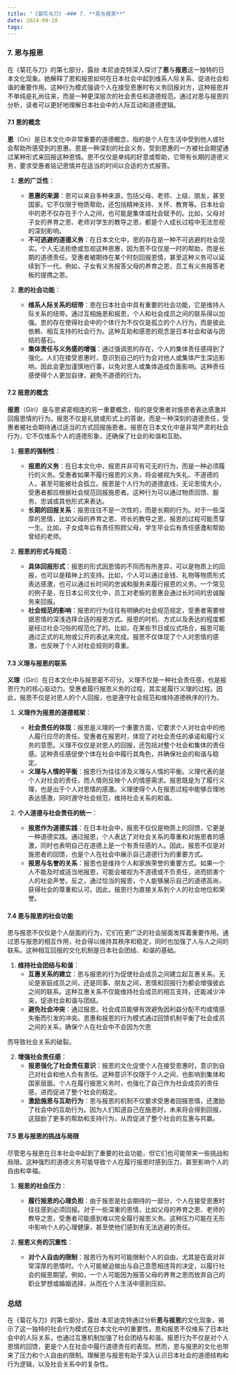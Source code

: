```yaml
---
title: "《菊花与刀》-### 7. **恩与报恩**"
date: 2024-09-28
tags: 
---
```

### 7. **恩与报恩**

在《菊花与刀》的第七部分，露丝·本尼迪克特深入探讨了**恩**与**报恩**这一独特的日本文化现象。她解释了恩和报恩如何在日本社会中起到维系人际关系、促进社会和谐的重要作用。这种行为模式强调个人在接受恩惠时有义务回报对方，这种报恩并不单纯是礼尚往来，而是一种更深层次的社会责任和道德规范。通过对恩与报恩的分析，读者可以更好地理解日本社会中的人际互动和道德逻辑。

#### 7.1 **恩的概念**

**恩**（On）是日本文化中非常重要的道德概念，指的是个人在生活中受到他人或社会帮助所感受到的恩惠。恩是一种深刻的社会义务，受到恩惠的一方被社会期望通过某种形式来回报这种恩情。恩不仅仅是单纯的好意或帮助，它带有长期的道德义务，要求受惠者铭记恩情并在适当的时间以合适的方式报答。

1. **恩的广泛性**：
   - **恩惠的来源**：恩可以来自多种来源，包括父母、老师、上级、朋友，甚至国家。它不仅限于物质帮助，还包括精神支持、关怀、教育等。日本社会中的恩不仅存在于个人之间，也可能是集体或社会赋予的。比如，父母对子女的养育之恩、老师对学生的教导之恩，都是个人成长过程中无法忽视的深刻影响。
   - **不可逃避的道德义务**：在日本文化中，恩的存在是一种不可逃避的社会现实。个人无法拒绝或忽视这种恩惠，因为恩不仅仅是一时的帮助，而是长期的道德责任。受惠者被期待在某个时刻回报恩情，甚至这种义务可以延续到下一代。例如，子女有义务报答父母的养育之恩，员工有义务报答老板的提携之恩。

2. **恩的社会功能**：
   - **维系人际关系的纽带**：恩在日本社会中具有重要的社会功能，它是维持人际关系的纽带。通过互相施恩和报恩，个人和社会成员之间的联系得以加强。恩的存在使得社会中的个体行为不仅仅是孤立的个人行为，而是彼此依赖、相互支持的社会行为。这种互助和感恩的观念是日本社会和谐与团结的基石。
   - **集体责任与义务感的增强**：通过强调恩的存在，个人的集体责任感得到了强化。人们在接受恩惠时，意识到自己的行为会对他人或集体产生深远影响，因此会更加谨慎地行事，以免对恩人或集体造成负面影响。这种责任感使得个人更加自律，避免不道德的行为。

#### 7.2 **报恩的概念**

**报恩**（Giri）是与恩紧密相连的另一重要概念，指的是受惠者对施恩者表达感激并回报恩情的行为。报恩不仅是礼貌或形式上的答谢，而是一种深刻的道德责任，受惠者被社会期待通过适当的方式回报施恩者。报恩在日本文化中是非常严肃的社会行为，它不仅维系个人的道德形象，还确保了社会的和谐和互助。

1. **报恩的强制性**：
   - **报恩的义务**：在日本文化中，报恩并非可有可无的行为，而是一种必须履行的义务。受惠者如果不履行报恩的义务，将会被视为失礼、不道德的人，甚至可能被社会孤立。报恩是个人行为的道德底线，无论恩情大小，受惠者都应根据社会规范回报施恩者。这种行为可以通过物质回馈、服务、忠诚或其他形式来表达。
   - **长期的回报关系**：报恩往往不是一次性的，而是长期的行为。对于一些深厚的恩情，比如父母的养育之恩、师长的教导之恩，报恩的过程可能贯穿一生。比如，子女成年后有责任照顾父母，学生毕业后有责任感激和帮助曾经的老师。

2. **报恩的形式与规范**：
   - **具体回报形式**：报恩的形式因恩情的不同而有所差异，可以是物质上的回报，也可以是精神上的支持。比如，个人可以通过金钱、礼物等物质形式表达感激，也可以通过长时间的忠诚和服务来履行报恩的义务。一个常见的例子是，在日本公司文化中，员工对老板的恩惠会通过长时间的忠诚服务来回报。
   - **社会规范的影响**：报恩的行为往往有明确的社会规范规定，受惠者需要根据恩情的深浅选择合适的报恩方式。报恩的时机、方式以及表达的程度都是经过社会习俗的规范化了的。比如，在某些节日或仪式场合，报恩可能通过正式的礼物或公开的表达来完成。报恩不仅体现了个人对恩情的感激，也反映了个人对社会规则的尊重。

#### 7.3 **义理与报恩的联系**

**义理**（Giri）在日本文化中与报恩密不可分。义理不仅是一种社会责任感，也是报恩行为的核心驱动力。受惠者履行报恩义务的过程，其实是履行义理的过程。因此，报恩不仅是对恩人的个人回报，也是遵守社会规范和维持道德秩序的行为。

1. **义理作为报恩的道德框架**：
   - **社会责任的体现**：报恩是义理的一个重要方面，它要求个人对社会中的他人履行应尽的责任。受惠者在报恩时，体现了对社会责任的承诺和履行义务的意愿。义理不仅仅是对恩人的回报，还包括对整个社会和集体的责任感。这种责任感促使个体在社会中履行其角色，并确保社会的和谐与稳定。
   - **义理与人情的平衡**：报恩行为往往涉及义理与人情的平衡。义理代表的是个人对社会的责任，而人情则反映个人的情感需求。报恩既是为了履行义理，也是出于个人对恩情的感激。义理使得个人在报恩过程中能够合理地表达感激，同时遵守社会规范，维持社会关系的和谐。

2. **个人道德与社会责任的统一**：
   - **报恩作为道德实践**：在日本社会中，报恩不仅仅是物质上的回馈，它更是一种道德实践。通过报恩，个人表达了对社会关系的尊重和对施恩者的感激，同时也表明自己在道德上是一个有责任感的人。因此，报恩不仅是对施恩者的回馈，也是个人在社会中展示自己道德行为的重要方式。
   - **报恩与名誉的关系**：报恩也是维持个人和家族荣誉的重要方式。如果一个人不能及时或适当地报恩，可能会被视为不道德或不负责任，进而损害个人的社会声誉。反之，通过恰当的报恩，个人能够展示自己的道德高尚，获得社会的尊重和认可。因此，报恩行为直接关系到个人的社会地位和荣誉。

#### 7.4 **恩与报恩的社会功能**

恩与报恩不仅仅是个人层面的行为，它们在更广泛的社会层面发挥着重要作用。通过恩与报恩的相互作用，社会得以维持其秩序和稳定，同时也加强了人与人之间的联系。这种相互回报的文化机制是日本社会团结、和谐的基础。

1. **维持社会团结与和谐**：
   - **互惠关系的建立**：恩与报恩的行为促使社会成员之间建立起互惠关系。无论是家庭成员之间，还是同事、朋友之间，恩情和回报行为都会增强彼此之间的联系。这种互惠关系不仅能维持社会成员的相互支持，还能减少冲突，促进社会和谐与团结。
   - **避免社会冲突**：通过报恩，社会成员能够有效避免因利益分配不均或情感失衡而引发的冲突。恩惠和报恩的行为模式通过回馈机制平衡了社会成员之间的关系，确保个人在社会中不会因为欠恩

而导致社会关系的破裂。

2. **增强社会责任感**：
   - **报恩强化了社会责任意识**：报恩的文化促使个人在接受恩惠时，意识到自己对社会和他人负有责任。这种意识不仅限于个人之间，也影响到集体和国家层面。个人在履行报恩义务时，也强化了自己作为社会成员的责任感，进而促进了整个社会的稳定。
   - **激励施恩与互助行为**：恩与报恩的机制不仅要求受惠者回报恩情，还激励了社会中的互助行为。因为人们知道自己在施恩时，未来将会得到回报，这鼓励了更多的帮助和支持行为，从而促进了整个社会的互惠与共赢。

#### 7.5 **恩与报恩的挑战与局限**

尽管恩与报恩在日本社会中起到了重要的社会功能，但它们也可能带来一些挑战和局限。这种强烈的道德义务可能导致个人在履行报恩时感到压力，甚至影响个人的自由和幸福。

1. **报恩的社会压力**：
   - **履行报恩的心理负担**：由于报恩是社会期待的一部分，个人在接受恩惠时往往感到必须回报。对于一些深重的恩情，比如父母的养育之恩、老师的教导之恩，受惠者可能感到难以完全履行报恩义务。这种压力可能在无形中影响个人的心理健康，甚至使他们感到有无法逃避的责任。
   
2. **报恩义务的沉重性**：
   - **对个人自由的限制**：报恩行为有时可能限制个人的自由，尤其是在面对非常深厚的恩情时。个人可能被迫做出与自己意愿相违背的决定，以履行社会的报恩期望。例如，一个人可能因为报答父母的养育之恩而放弃自己的职业梦想或婚姻选择，从而在个人生活中感到压抑。

### 总结

在《菊花与刀》的第七部分，露丝·本尼迪克特通过分析**恩与报恩**的文化现象，揭示了这一独特的社会行为模式在日本文化中的重要性。恩和报恩不仅维系了日本社会中的人际关系，也通过互惠机制加强了社会团结与和谐。报恩行为不仅是对个人恩情的回馈，更是个人在社会中履行道德责任的表现。然而，恩与报恩的文化也带来了压力和个人自由的限制。理解恩与报恩有助于深入认识日本社会的道德结构和行为逻辑，以及社会关系中的复杂性。